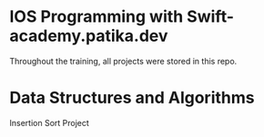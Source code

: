 # IOS Programming with Swift- academy.patika.dev

Throughout the training, all projects were stored in this repo.

# Data Structures and Algorithms

Insertion Sort Project 
